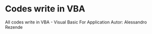 # Codes write in VBA

All codes write in VBA - Visual Basic For Application
Autor: Alessandro Rezende
